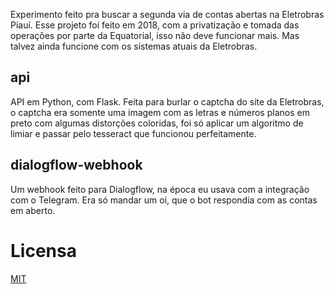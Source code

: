 Experimento feito pra buscar a segunda via de contas abertas na Eletrobras Piauí.
Esse projeto foi feito em 2018, com a privatização e tomada das operações por parte
da Equatorial, isso não deve funcionar mais. Mas talvez ainda funcione com os sistemas
atuais da Eletrobras.


## api

API em Python, com Flask. Feita para burlar o captcha do site da Eletrobras, o captcha
era somente uma imagem com as letras e números planos em preto com algumas distorções
coloridas, foi só aplicar um algoritmo de limiar e passar pelo tesseract que funcionou
perfeitamente.

## dialogflow-webhook

Um webhook feito para Dialogflow, na época eu usava com a integração com o Telegram.
Era só mandar um oi, que o bot respondia com as contas em aberto.

# Licensa

[MIT](./LICENSE)